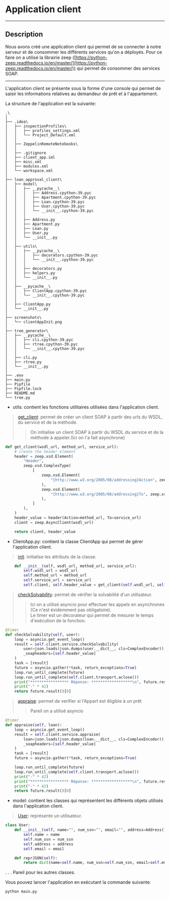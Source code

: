 # Application client

---

## Description
Nous avons créé une application client qui permet de se connecter à notre serveur et de consommer les différents services qu'on a déployés.
Pour ce faire on a utilisé la librairie zeep ([https://python-zeep.readthedocs.io/en/master/](https://python-zeep.readthedocs.io/en/master/)) qui permet de consommer des services SOAP.

---
L'application client se présente sous la forme d'une console qui permet de saisir les informations relatives au demandeur de prêt et à l'appartement.

La structure de l'application est la suivante:

```
.\
│
├── .idea\
│   ├── inspectionProfiles\
│   │   ├── profiles_settings.xml
│   │   └── Project_Default.xml
│   │
│   ├── ZeppelinRemoteNotebooks\
│   │
│   ├── .gitignore
│   ├── client_app.iml
│   ├── misc.xml
│   ├── modules.xml
│   └── workspace.xml
│
├── loan_approval_client\
│   ├── model\
│   │   ├── __pycache__\
│   │   │   ├── Address.cpython-39.pyc
│   │   │   ├── Apartment.cpython-39.pyc
│   │   │   ├── Loan.cpython-39.pyc
│   │   │   ├── User.cpython-39.pyc
│   │   │   └── __init__.cpython-39.pyc
│   │   │
│   │   ├── Address.py
│   │   ├── Apartment.py
│   │   ├── Loan.py
│   │   ├── User.py
│   │   └── __init__.py
│   │
│   ├── utils\
│   │   ├── __pycache__\
│   │   │   ├── decorators.cpython-39.pyc
│   │   │   └── __init__.cpython-39.pyc
│   │   │
│   │   ├── decorators.py
│   │   ├── helpers.py
│   │   └── __init__.py
│   │
│   ├── __pycache__\
│   │   ├── ClientApp.cpython-39.pyc
│   │   └── __init__.cpython-39.pyc
│   │
│   ├── ClientApp.py
│   └── __init__.py
│
├── screenshots\
│   └── clientAppInit.png
│
├── tree_generator\
│   ├── __pycache__\
│   │   ├── cli.cpython-39.pyc
│   │   ├── rtree.cpython-39.pyc
│   │   └── __init__.cpython-39.pyc
│   │
│   ├── cli.py
│   ├── rtree.py
│   └── __init__.py
│
├── .env
├── main.py
├── Pipfile
├── Pipfile.lock
├── README.md
└── tree.py
```
- utils: contient les fonctions utilitaires utilisées dans l'application client.

> [get_client](./loan_approval_client/utils/helpers.py#L15): permet de créer un client SOAP à partir des urls du WSDL, du service et de la méthode.
>> On initialise un client SOAP à partir du WSDL du service et de la méthode à appeler.(Ici on l'a fait asynchrone)

```python
def get_client(wsdl_url, method_url, service_url):
    # create the header element
    header = zeep.xsd.Element(
        "Header",
        zeep.xsd.ComplexType(
            [
                zeep.xsd.Element(
                    "{http://www.w3.org/2005/08/addressing}Action", zeep.xsd.String()
                ),
                zeep.xsd.Element(
                    "{http://www.w3.org/2005/08/addressing}To", zeep.xsd.String()
                ),
            ]
        ),
    )
    header_value = header(Action=method_url, To=service_url)
    client = zeep.AsyncClient(wsdl_url)

    return client, header_value
```
- ClientApp.py: contient la classe ClientApp qui permet de gérer l'application client.
> [init](./loan_approval_client/ClientApp.py#L14): initialise les attributs de la classe.

```python
    def __init__(self, wsdl_url, method_url, service_url):
        self.wsdl_url = wsdl_url
        self.method_url = method_url
        self.service_url = service_url
        self.client, self.header_value = get_client(self.wsdl_url, self.method_url, self.service_url)
```

> [checkSolvability](./loan_approval_client/ClientApp.py#L21): permet de vérifier la solvabilité d'un utilisateur.
>> Ici on a utilisé asyncio pour effectuer les appels en asynchrones (Ce n'est évidemment pas obligatoire).
>><br/> Le timer est un décorateur qui permet de mesurer le temps d'exécution de la fonction.

```python
@timer
def checkSolvability(self, user):
    loop = asyncio.get_event_loop()
    result = self.client.service.checkSolvability(
        user=json.loads(json.dumps(user.__dict__, cls=ComplexEncoder)),
        _soapheaders=[self.header_value]
    )
    task = [result]
    future = asyncio.gather(*task, return_exceptions=True)
    loop.run_until_complete(future)
    loop.run_until_complete(self.client.transport.aclose())
    print("***************** Réponse: ******************\n", future.result()[0])
    print("-" * 42)
    return future.result()[0]
```

>[appraise](./loan_approval_client/ClientApp.py#L35): permet de verifier si l'Appart est éligible à un prêt 
>> Pareil on a utilisé asyncio

```python
@timer
def appraise(self, loan):
    loop = asyncio.get_event_loop()
    result = self.client.service.appraise(
        loan=json.loads(json.dumps(loan.__dict__, cls=ComplexEncoder)),
        _soapheaders=[self.header_value]
    )
    task = [result]
    future = asyncio.gather(*task, return_exceptions=True)

    loop.run_until_complete(future)
    loop.run_until_complete(self.client.transport.aclose())
    print("-" * 42)
    print("***************** Réponse: ******************\n", future.result()[0])
    print("-" * 42)
    return future.result()[0]
```

- model: contient les classes qui représentent les différents objets utilisés dans l'application client.
> [User](./loan_approval_client/model/User.py#L5): représente un utilisateur.

```python
class User:
    def __init__(self, name="", num_ssn="", email="", address=Address()):
        self.name = name
        self.num_ssn = num_ssn
        self.address = address
        self.email = email

    def reprJSON(self):
        return dict(name=self.name, num_ssn=self.num_ssn, email=self.email, address=self.address.reprJSON())
```
. 
.
.
Pareil pour les autres classes.

Vous pouvez lancer l'application en exécutant la commande suivante:
```bash
python main.py
```